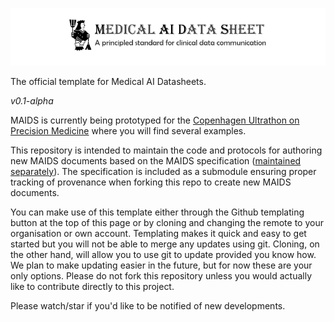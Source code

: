 ![](banner.png?raw=true)

The official template for Medical AI Datasheets.

*v0.1-alpha*

MAIDS is currently being prototyped for the [Copenhagen Ultrathon on Precision Medicine](https://ultrathon.online) where you will find several examples.

This repository is intended to maintain the code and protocols for authoring new MAIDS documents based on the MAIDS specification ([maintained separately](https://github.com/PERSIMUNE-Health-Informatics/MAIDS-Specification)). The specification is included as a submodule ensuring proper tracking of provenance when forking this repo to create new MAIDS documents.

You can make use of this template either through the Github templating button at the top of this page or by cloning and changing the remote to your organisation or own account. Templating makes it quick and easy to get started but you will not be able to merge any updates using git. Cloning, on the other hand, will allow you to use git to update provided you know how. We plan to make updating easier in the future, but for now these are your only options. Please do not fork this repository unless you would actually like to contribute directly to this project.

Please watch/star if you'd like to be notified of new developments.